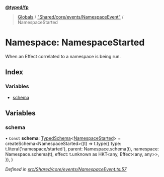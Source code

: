 **[@typed/fp](../README.md)**

> [Globals](../globals.md) / ["Shared/core/events/NamespaceEvent"](_shared_core_events_namespaceevent_.md) / NamespaceStarted

# Namespace: NamespaceStarted

When an Effect correlated to a namespace is being run.

## Index

### Variables

* [schema](_shared_core_events_namespaceevent_.namespacestarted.md#schema)

## Variables

### schema

• `Const` **schema**: [TypedSchema](../interfaces/_io_typedschema_.typedschema.md)\<[NamespaceStarted](_shared_core_events_namespaceevent_.namespacestarted.md)> = createSchema\<NamespaceStarted>((t) => t.type({ type: t.literal('namespace/started'), parent: Namespace.schema(t), namespace: Namespace.schema(t), effect: t.unknown as HKT\<any, Effect\<any, any>>, }), )

*Defined in [src/Shared/core/events/NamespaceEvent.ts:57](https://github.com/TylorS/typed-fp/blob/6ccb290/src/Shared/core/events/NamespaceEvent.ts#L57)*
